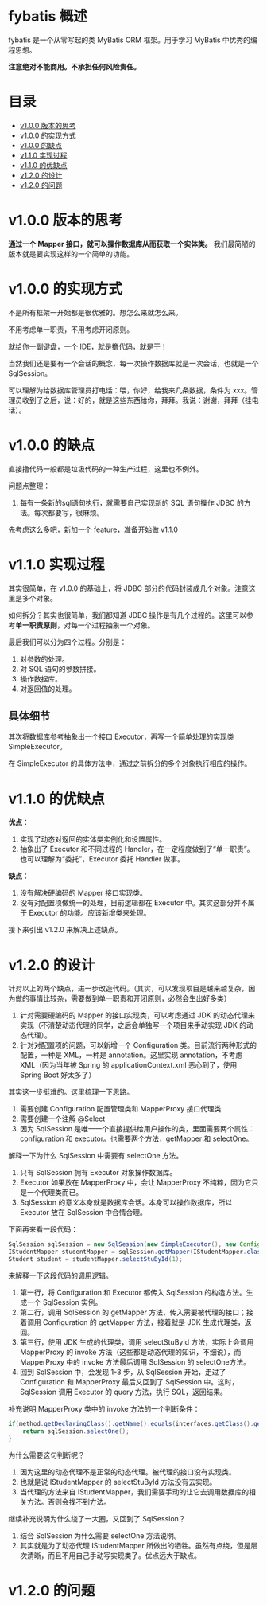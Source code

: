 # fybatis 概述

fybatis 是一个从零写起的类 MyBatis ORM 框架。用于学习 MyBatis 中优秀的编程思想。

**注意绝对不能商用。不承担任何风险责任。**

# 目录

*  [v1.0.0 版本的思考](#v1.0.0-版本的思考)
*  [v1.0.0 的实现方式](#v1.0.0-的实现方式)
*  [v1.0.0 的缺点](#v1.0.0-的缺点)
*  [v1.1.0 实现过程](#v1.1.0-实现过程)
*  [v1.1.0 的优缺点](#v1.1.0-的优缺点)
*  [v1.2.0 的设计](#v1.2.0-的设计)
*  [v1.2.0 的问题](#v1.2.0-的问题)

# v1.0.0 版本的思考

**通过一个 Mapper 接口，就可以操作数据库从而获取一个实体类。** 我们最简陋的版本就是要实现这样的一个简单的功能。

# v1.0.0 的实现方式

不是所有框架一开始都是很优雅的。想怎么来就怎么来。

不用考虑单一职责，不用考虑开闭原则。

就给你一副键盘，一个 IDE，就是撸代码，就是干！

当然我们还是要有一个会话的概念，每一次操作数据库就是一次会话，也就是一个 SqlSession。

可以理解为给数据库管理员打电话：喂，你好，给我来几条数据，条件为 xxx。管理员收到了之后，说：好的，就是这些东西给你，拜拜。我说：谢谢，拜拜（挂电话）。

# v1.0.0 的缺点

直接撸代码一般都是垃圾代码的一种生产过程，这里也不例外。

问题点整理：

1. 每有一条新的sql语句执行，就需要自己实现新的 SQL 语句操作 JDBC 的方法。每次都要写，很麻烦。

先考虑这么多吧，新加一个 feature，准备开始做 v1.1.0

# v1.1.0 实现过程

其实很简单，在 v1.0.0 的基础上，将 JDBC 部分的代码封装成几个对象。注意这里是多个对象。

如何拆分？其实也很简单，我们都知道 JDBC 操作是有几个过程的。这里可以参考**单一职责原则**，对每一个过程抽象一个对象。

最后我们可以分为四个过程。分别是：
1. 对参数的处理。
2. 对 SQL 语句的参数拼接。
3. 操作数据库。
4. 对返回值的处理。

## 具体细节

其次将数据库参考抽象出一个接口 Executor，再写一个简单处理的实现类 SimpleExecutor。

在 SimpleExecutor 的具体方法中，通过之前拆分的多个对象执行相应的操作。

# v1.1.0 的优缺点

**优点**：
1. 实现了动态对返回的实体类实例化和设置属性。
2. 抽象出了 Executor 和不同过程的 Handler，在一定程度做到了“单一职责”。也可以理解为“委托”，Executor 委托 Handler 做事。

**缺点**：
1. 没有解决硬编码的 Mapper 接口实现类。
2. 没有对配置项做统一的处理，目前逻辑都在 Executor 中。其实这部分并不属于 Executor 的功能。应该新增类来处理。

接下来引出 v1.2.0 来解决上述缺点。

# v1.2.0 的设计

针对以上的两个缺点，进一步改造代码。（其实，可以发现项目是越来越复杂，因为做的事情比较杂，需要做到单一职责和开闭原则，必然会生出好多类）

1. 针对需要硬编码的 Mapper 的接口实现类，可以考虑通过 JDK 的动态代理来实现（不清楚动态代理的同学，之后会单独写一个项目来手动实现 JDK 的动态代理）。
2. 针对对配置项的问题，可以新增一个 Configuration 类。目前流行两种形式的配置，一种是 XML，一种是 annotation。这里实现 annotation，不考虑 XML（因为当年被 Spring 的 applicationContext.xml 恶心到了，使用 Spring Boot 好太多了）

其实这一步挺难的。这里梳理一下思路。
1. 需要创建 Configuration 配置管理类和 MapperProxy 接口代理类
2. 需要创建一个注解 @Select
3. 因为 SqlSession 是唯一一个直接提供给用户操作的类，里面需要两个属性：configuration 和 executor。也需要两个方法，getMapper 和 selectOne。

解释一下为什么 SqlSession 中需要有 selectOne 方法。
1. 只有 SqlSession 拥有 Executor 对象操作数据库。
2. Executor 如果放在 MapperProxy 中，会让 MapperProxy 不纯粹，因为它只是一个代理类而已。
3. SqlSession 的意义本身就是数据库会话。本身可以操作数据库，所以 Executor 放在 SqlSession 中合情合理。

下面再来看一段代码：

```java
SqlSession sqlSession = new SqlSession(new SimpleExecutor(), new Configuration());
IStudentMapper studentMapper = sqlSession.getMapper(IStudentMapper.class);
Student student = studentMapper.selectStuById(1);
```

来解释一下这段代码的调用逻辑。
1. 第一行，将 Configuration 和 Executor 都传入 SqlSession 的构造方法。生成一个 SqlSession 实例。
2. 第二行，调用 SqlSession 的 getMapper 方法，传入需要被代理的接口；接着调用 Configuration 的 getMapper 方法，接着就是 JDK 生成代理类，返回。
3. 第三行，使用 JDK 生成的代理类，调用 selectStuById 方法，实际上会调用 MapperProxy 的 invoke 方法（这些都是动态代理的知识，不细说），而 MapperProxy 中的 invoke 方法最后调用 SqlSession 的 selectOne方法。
4. 回到 SqlSession 中，会发现 1-3 步，从 SqlSession 开始，走过了 Configuration 和 MapperProxy 最后又回到了 SqlSession 中。这时，SqlSession 调用 Executor 的 query 方法，执行 SQL，返回结果。

补充说明 MapperProxy 类中的 invoke 方法的一个判断条件：

```java
if(method.getDeclaringClass().getName().equals(interfaces.getClass().getDeclaringClass().getName())){
    return sqlSession.selectOne();
}
```

为什么需要这句判断呢？
1. 因为这里的动态代理不是正常的动态代理。被代理的接口没有实现类。
2. 也就是说 IStudentMapper 的 selectStuById 方法没有去实现。
3. 当代理的方法来自 IStudentMapper，我们需要手动的让它去调用数据库的相关方法。否则会找不到方法。

继续补充说明为什么绕了一大圈，又回到了 SqlSession？
1. 结合 SqlSession 为什么需要 selectOne 方法说明。
2. 其实就是为了动态代理 IStudentMapper 所做出的牺牲。虽然有点绕，但是层次清晰，而且不用自己手动写实现类了。优点远大于缺点。

# v1.2.0 的问题

